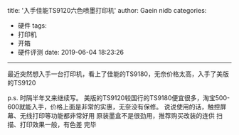 title: '入手佳能TS9120六色喷墨打印机'
author: Gaein nidb
categories:
  - 硬件
tags:
  - 打印机
  - 开箱
  - 硬件评测
date: 2019-06-04 18:23:26
---
最近突然想入手一台打印机，看上了佳能的TS9180，无奈价格太高，入手了美版的TS9120
<!-- more -->
p.s. 时隔半年又来继续写。
美版的TS9120较国行的TS9180便宜很多，淘宝500-600就能入手，价格上面是非常的实惠，无奈没有保修。
说说使用的话，触控屏幕、无线打印等功能都非常好用
原装墨盒不是很劲用，推荐购买改装的连供
扫描、打印效果一般，有色差
完毕
